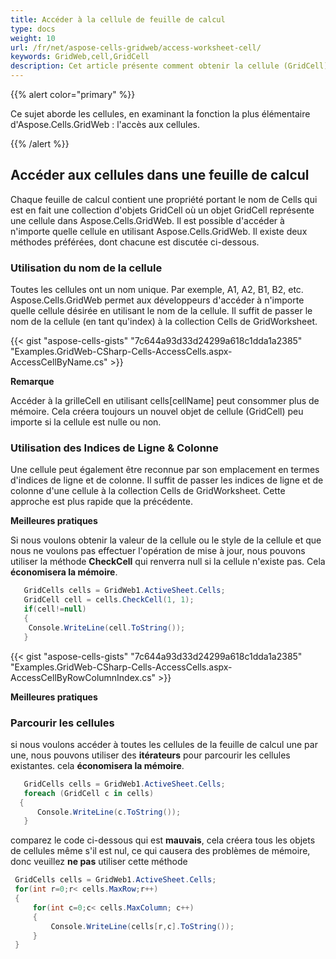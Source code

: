 ```yaml
---
title: Accéder à la cellule de feuille de calcul
type: docs
weight: 10
url: /fr/net/aspose-cells-gridweb/access-worksheet-cell/
keywords: GridWeb,cell,GridCell
description: Cet article présente comment obtenir la cellule (GridCell) dans GridWeb.
---
```


{{% alert color="primary" %}} 

Ce sujet aborde les cellules, en examinant la fonction la plus élémentaire d'Aspose.Cells.GridWeb : l'accès aux cellules.

{{% /alert %}} 
## **Accéder aux cellules dans une feuille de calcul**
Chaque feuille de calcul contient une propriété portant le nom de Cells qui est en fait une collection d'objets GridCell où un objet GridCell représente une cellule dans Aspose.Cells.GridWeb. Il est possible d'accéder à n'importe quelle cellule en utilisant Aspose.Cells.GridWeb. Il existe deux méthodes préférées, dont chacune est discutée ci-dessous.


### **Utilisation du nom de la cellule**
Toutes les cellules ont un nom unique. Par exemple, A1, A2, B1, B2, etc. Aspose.Cells.GridWeb permet aux développeurs d'accéder à n'importe quelle cellule désirée en utilisant le nom de la cellule. Il suffit de passer le nom de la cellule (en tant qu'index) à la collection Cells de GridWorksheet.



{{< gist "aspose-cells-gists" "7c644a93d33d24299a618c1dda1a2385" "Examples.GridWeb-CSharp-Cells-AccessCells.aspx-AccessCellByName.cs" >}}


**Remarque**

Accéder à la grilleCell en utilisant cells[cellName] peut consommer plus de mémoire. Cela créera toujours un nouvel objet de cellule (GridCell) peu importe si la cellule est nulle ou non.


### **Utilisation des Indices de Ligne & Colonne**


Une cellule peut également être reconnue par son emplacement en termes d'indices de ligne et de colonne. Il suffit de passer les indices de ligne et de colonne d'une cellule à la collection Cells de GridWorksheet. Cette approche est plus rapide que la précédente.

**Meilleures pratiques**

Si nous voulons obtenir la valeur de la cellule ou le style de la cellule et que nous ne voulons pas effectuer l'opération de mise à jour, nous pouvons utiliser la méthode **CheckCell** qui renverra null si la cellule n'existe pas. Cela **économisera la mémoire**.
~~~C#
   GridCells cells = GridWeb1.ActiveSheet.Cells;
   GridCell cell = cells.CheckCell(1, 1);
   if(cell!=null)
   {
    Console.WriteLine(cell.ToString());
   }
~~~


{{< gist "aspose-cells-gists" "7c644a93d33d24299a618c1dda1a2385" "Examples.GridWeb-CSharp-Cells-AccessCells.aspx-AccessCellByRowColumnIndex.cs" >}}



**Meilleures pratiques**
### Parcourir les cellules
si nous voulons accéder à toutes les cellules de la feuille de calcul une par une, nous pouvons utiliser des **itérateurs** pour parcourir les cellules existantes. cela **économisera la mémoire**.
~~~C#
   GridCells cells = GridWeb1.ActiveSheet.Cells;
   foreach (GridCell c in cells)
  {
      Console.WriteLine(c.ToString());
   }
~~~
comparez le code ci-dessous qui est **mauvais**, cela créera tous les objets de cellules même s'il est nul, ce qui causera des problèmes de mémoire, donc veuillez **ne pas** utiliser cette méthode
~~~C#
 GridCells cells = GridWeb1.ActiveSheet.Cells;
 for(int r=0;r< cells.MaxRow;r++)
 {
     for(int c=0;c< cells.MaxColumn; c++)
     {
         Console.WriteLine(cells[r,c].ToString());
     }
 }
~~~
